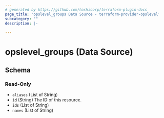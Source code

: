 ```yaml
---
# generated by https://github.com/hashicorp/terraform-plugin-docs
page_title: "opslevel_groups Data Source - terraform-provider-opslevel"
subcategory: ""
description: |-
  
---
```


# opslevel_groups (Data Source)





<!-- schema generated by tfplugindocs -->
## Schema

### Read-Only

- `aliases` (List of String)
- `id` (String) The ID of this resource.
- `ids` (List of String)
- `names` (List of String)


